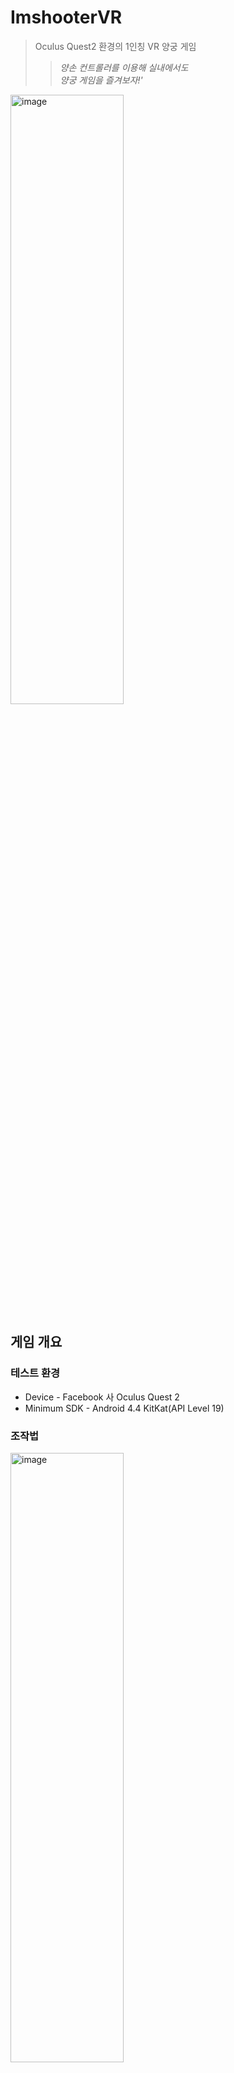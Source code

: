 ImshooterVR
============
>Oculus Quest2 환경의 1인칭 VR 양궁 게임   
>>*양손 컨트롤러를 이용해 실내에서도   
>>양궁 게임을 즐겨보자!'*

<img src="https://github.com/leehb105/ImshooterVR/blob/main/Assets/GitImages/main.jpg" width="60%" height="50%" title="px(픽셀) 크기 설정" alt="image"></img>   

## 게임 개요

### 테스트 환경
- Device - Facebook 사 Oculus Quest 2   
- Minimum SDK - Android 4.4 KitKat(API Level 19)   

### 조작법
<img src="https://github.com/leehb105/ImshooterVR/blob/main/Assets/GitImages/controller.png" width="60%" height="50%" title="px(픽셀) 크기 설정" alt="image"></img>  

### 스틸컷
<img src="https://github.com/leehb105/ImshooterVR/blob/main/Assets/GitImages/pic.png" width="40%" height="30%" title="px(픽셀) 크기 설정" alt="image"></img> 
<img src="https://github.com/leehb105/ImshooterVR/blob/main/Assets/GitImages/pic2.png" width="30%" height="20%" title="px(픽셀) 크기 설정" alt="image"></img>  
   
## 프로젝트 개요
- VR 컨트롤러를 이용해 생동감 있는 양궁게임 구현
- 활 시위를 당기는 힘에 따라 화살에 가하는 힘을 계산


### 개발환경

- 사용 엔진 : <img src="https://upload.wikimedia.org/wikipedia/commons/thumb/1/19/Unity_Technologies_logo.svg/1280px-Unity_Technologies_logo.svg.png" width="90px" height="30px" title="unity_image" alt="RubberDuck"></img> [(2019.4.12f)](https://unity3d.com/unity/whats-new/2019.4.12 "2019.4.12 link")   
- 사용언어: <img src="https://img.shields.io/badge/C%20Sharp-239120?style=flat-square&logo=C%20Sharp&logoColor=white"/></a><img src="https://img.shields.io/badge/Visual%20Studio-5C2D91?style=flat-square&logo=Visual%20Studio&logoColor=white"/></a>   
- 구현된 점 : 디자인패턴(Singleton), DB(<img src="https://img.shields.io/badge/SQLite-003B57?style=flat-square&logo=SQLite&logoColor=white"/></a>)Acess  

    
영상 링크 : https://youtu.be/q-4oN24EmWg
